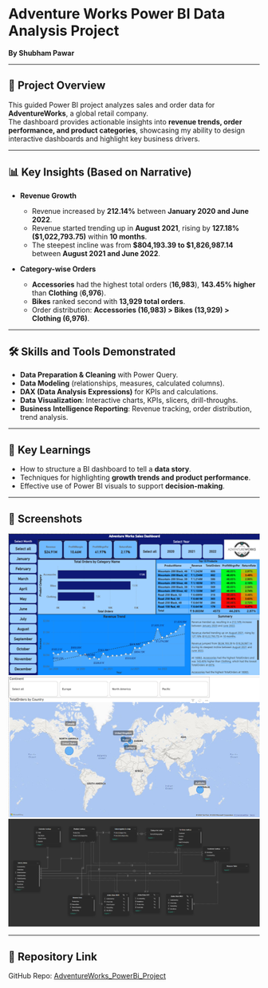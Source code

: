 # Adventure Works Power BI Data Analysis Project  
**By Shubham Pawar**

---

## 📌 Project Overview
This guided Power BI project analyzes sales and order data for **AdventureWorks**, a global retail company.  
The dashboard provides actionable insights into **revenue trends, order performance, and product categories**, showcasing my ability to design interactive dashboards and highlight key business drivers.  

---

## 📊 Key Insights (Based on Narrative)

- **Revenue Growth**
  - Revenue increased by **212.14%** between **January 2020 and June 2022**.  
  - Revenue started trending up in **August 2021**, rising by **127.18% ($1,022,793.75)** within **10 months**.  
  - The steepest incline was from **$804,193.39 to $1,826,987.14** between **August 2021 and June 2022**.  

- **Category-wise Orders**
  - **Accessories** had the highest total orders (**16,983**), **143.45% higher** than **Clothing** (**6,976**).  
  - **Bikes** ranked second with **13,929 total orders**.  
  - Order distribution: **Accessories (16,983) > Bikes (13,929) > Clothing (6,976)**.  

---

## 🛠️ Skills and Tools Demonstrated
- **Data Preparation & Cleaning** with Power Query.  
- **Data Modeling** (relationships, measures, calculated columns).  
- **DAX (Data Analysis Expressions)** for KPIs and calculations.  
- **Data Visualization**: Interactive charts, KPIs, slicers, drill-throughs.  
- **Business Intelligence Reporting**: Revenue tracking, order distribution, trend analysis.  

---

## 🎯 Key Learnings
- How to structure a BI dashboard to tell a **data story**.  
- Techniques for highlighting **growth trends and product performance**.  
- Effective use of Power BI visuals to support **decision-making**.  

---

## 📸 Screenshots

![Dashboard 1](https://raw.githubusercontent.com/mjshubham21/AdventureWorks_PowerBi_Project/main/images/Dashboard.png)  
![Dashboard 2](https://raw.githubusercontent.com/mjshubham21/AdventureWorks_PowerBi_Project/main/images/map.png)  
![Dashboard 3](https://raw.githubusercontent.com/mjshubham21/AdventureWorks_PowerBi_Project/main/images/Schema.png)    

---

## 🔗 Repository Link
GitHub Repo: [AdventureWorks_PowerBi_Project](https://github.com/mjshubham21/AdventureWorks_PowerBi_Project)
